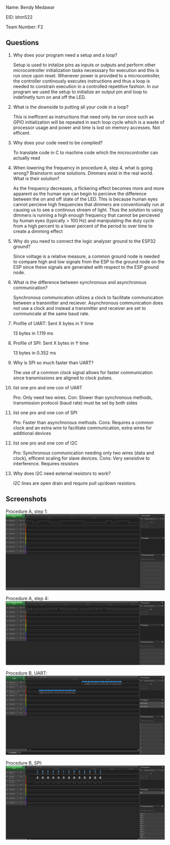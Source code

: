 Name: Bendy Medawar

EID: bhm522

Team Number: F2

## Questions

1. Why does your program need a setup and a loop?

    Setup is used to initalize pins as inputs or outputs and perform other microcontroller initialization tasks necesssary for execution and this is run once upon reset. Whenever power is 
	provided to a microcontroller, the controller continously executes instructions and thus a loop is needed to constrain execution in a controlled repetitive fashion.
	In our program we used the setup to initialize an output pin and loop to indefinetly turn on and off the LED.

2. What is the downside to putting all your code in a loop?

    This is inefficent as instructions that need only be run once such as GPIO initialization will be repeated in each loop cycle which is a waste of processor usage
	and power and time is lost on memory accesses. Not efficent.

3. Why does your code need to be compiled?

    To translate code in C to machine code which the microcontroller can actually read

4. When lowering the frequency in procedure A, step 4, what is going wrong? Brainstorm some solutions. Dimmers exist in the real world. What is their solution?

    As the frequency decreases, a flickering effect becomes more and more apparent as the human eye can begin to percieve the difference between the on and off state of the 
	LED. This is because human eyes cannot percieve high frequencies that dimmers are conventionally run at causing us to see a continous stream of light. Thus the solution to 
	using dimmers is running a high enough frequency that cannot be percieved by human eyes (typically > 100 Hz) and manipulating the duty cycle from a high percent to
	a lower percent of the period to over time to create a dimming effect 
	

5. Why do you need to connect the logic analyzer ground to the ESP32 ground?

    Since voltage is a relative measure, a common ground node is needed to compare high and low signals from the ESP to the ground node on the ESP since these signals are generated
	with respect to the ESP ground node.

6. What is the difference between synchronous and asynchronous communication?

    Synchronous communication utilizes a clock to facilitate communication between a transmitter and reciever. Asynchronous communication does not use a clock and instead 
	a transmitter and receiver are set to communicate at the same baud rate.

7. Profile of UART: Sent X bytes in Y time 

    13 bytes in 1.119 ms

8. Profile of SPI: Sent X bytes in Y time

    13 bytes in 0.352 ms

9. Why is SPI so much faster than UART?

    The use of a common clock signal allows for faster communication since transmissions are aligned to clock pulses.

10. list one pro and one con of UART

    Pro: Only need two wires. Con: Slower than synchronous methods, transmission protocol (baud rate) must be set by both sides

11. list one pro and one con of SPI

    Pro: Faster than asynchronous methods. Cons: Requires a common clock and an extra wire to facilitate communication, extra wires for additional devices

12. list one pro and one con of I2C

    Pro: Synchronous communication needing only two wires (data and clock), efficent scaling for slave devices. Cons: Very sensistive to interference. Requires resistors

13. Why does I2C need external resistors to work?

    I2C lines are open drain and require pull up/down resistors.

## Screenshots

Procedure A, step 1:
![Put path to your image here ->](img/blinkImg.PNG)

Procedure A, step 4:
![Put path to your image here ->](img/dimmerImg.PNG)

Procedure B, UART:
![Put path to your image here ->](img/UARTImg.PNG)

Procedure B, SPI:
![Put path to your image here ->](img/SPIImg.PNG)
